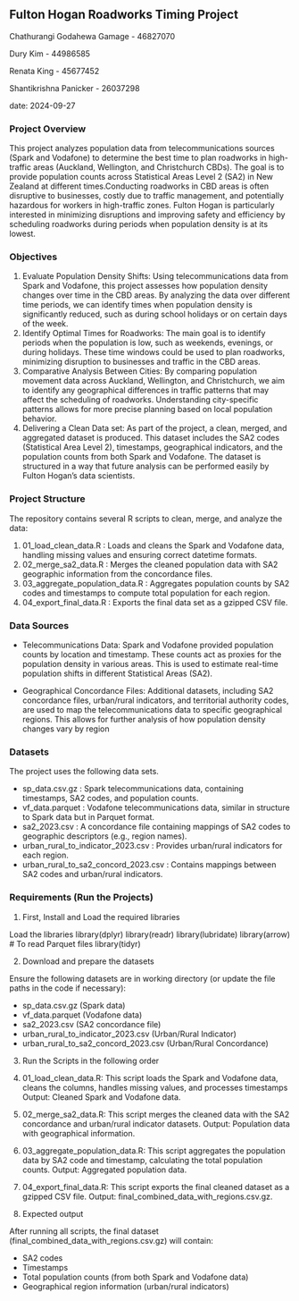 ## **Fulton Hogan Roadworks Timing Project**

Chathurangi Godahewa Gamage - 46827070

Dury Kim - 44986585
        
Renata King - 45677452

Shantikrishna Panicker - 26037298 
        
date: 2024-09-27


### **Project Overview**

This project analyzes population data from telecommunications sources (Spark and Vodafone) to determine the best time to plan roadworks in high-traffic areas (Auckland, Wellington, and Christchurch CBDs). The goal is to provide population counts across Statistical Areas Level 2 (SA2) in New Zealand at different times.Conducting roadworks in CBD areas is often disruptive to businesses, costly due to traffic management, and potentially hazardous for workers in high-traffic zones. Fulton Hogan is particularly interested in minimizing disruptions and improving safety and efficiency by scheduling roadworks during periods when population density is at its lowest.

### **Objectives**

1. Evaluate Population Density Shifts: Using telecommunications data from Spark and Vodafone, this project assesses how population density changes over time in the CBD areas. By analyzing the data over different time periods, we can identify times when population density is significantly reduced, such as during school holidays or on certain days of the week.
2. Identify Optimal Times for Roadworks: The main goal is to identify periods when the population is low, such as weekends, evenings, or during holidays. These time windows could be used to plan roadworks, minimizing disruption to businesses and traffic in the CBD areas.
3. Comparative Analysis Between Cities: By comparing population movement data across Auckland, Wellington, and Christchurch, we aim to identify any geographical differences in traffic patterns that may affect the scheduling of roadworks. Understanding city-specific patterns allows for more precise planning based on local population behavior.
4. Delivering a Clean Data set: As part of the project, a clean, merged, and aggregated dataset is produced. This dataset includes the SA2 codes (Statistical Area Level 2), timestamps, geographical indicators, and the population counts from both Spark and Vodafone. The dataset is structured in a way that future analysis can be performed easily by Fulton Hogan’s data scientists.


### **Project Structure**
  

The repository contains several R scripts to clean, merge, and analyze the data:

1. 01_load_clean_data.R : Loads and cleans the Spark and Vodafone data, handling missing values and ensuring correct datetime formats.
2. 02_merge_sa2_data.R : Merges the cleaned population data with SA2 geographic information from the concordance files.
3. 03_aggregate_population_data.R : Aggregates population counts by SA2 codes and timestamps to compute total population for each region.
4. 04_export_final_data.R : Exports the final data set as a gzipped CSV file.


### **Data Sources**


- Telecommunications Data: Spark and Vodafone provided population counts by location and timestamp. These counts act as proxies for the population density in various areas. This is used to estimate real-time population shifts in different Statistical Areas (SA2).

- Geographical Concordance Files: Additional datasets, including SA2 concordance files, urban/rural indicators, and territorial authority codes, are used to map the telecommunications data to specific geographical regions. This allows for further analysis of how population density changes vary by region


### **Datasets**
  

The project uses the following data sets.

- sp_data.csv.gz : Spark telecommunications data, containing timestamps, SA2 codes, and population counts.
- vf_data.parquet : Vodafone telecommunications data, similar in structure to Spark data but in Parquet format.
- sa2_2023.csv : A concordance file containing mappings of SA2 codes to geographic descriptors (e.g., region names).
- urban_rural_to_indicator_2023.csv : Provides urban/rural indicators for each region.
- urban_rural_to_sa2_concord_2023.csv : Contains mappings between SA2 codes and urban/rural indicators.


### **Requirements (Run the Projects)**
  

1. First, Install and Load the required libraries

Load the libraries
library(dplyr)
library(readr)
library(lubridate)
library(arrow)  # To read Parquet files
library(tidyr)


2. Download and prepare the datasets

Ensure the following datasets are in working directory (or update the file paths in the code if necessary):

- sp_data.csv.gz (Spark data)
- vf_data.parquet (Vodafone data)
- sa2_2023.csv (SA2 concordance file)
- urban_rural_to_indicator_2023.csv (Urban/Rural Indicator)
- urban_rural_to_sa2_concord_2023.csv (Urban/Rural Concordance)

3. Run the Scripts in the following order

01.  01_load_clean_data.R: This script loads the Spark and Vodafone data, cleans the columns, handles missing values, and processes              timestamps
     Output: Cleaned Spark and Vodafone data.
02.  02_merge_sa2_data.R: This script merges the cleaned data with the SA2 concordance and urban/rural indicator datasets.
     Output: Population data with geographical information.
03.  03_aggregate_population_data.R: This script aggregates the population data by SA2 code and timestamp, calculating the total population      counts.
     Output: Aggregated population data.
04.  04_export_final_data.R: This script exports the final cleaned dataset as a gzipped CSV file.
     Output: final_combined_data_with_regions.csv.gz.


4. Expected output

After running all scripts, the final dataset (final_combined_data_with_regions.csv.gz) will contain:

- SA2 codes
- Timestamps
- Total population counts (from both Spark and Vodafone data)
- Geographical region information (urban/rural indicators)




